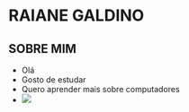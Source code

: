 
# RAIANE GALDINO

## SOBRE MIM 
- Olá 
- Gosto de estudar 
- Quero aprender mais sobre computadores
- ![](https://cdn.pixabay.com/photo/2020/06/30/20/47/landscape-5357594_1280.jpg)
